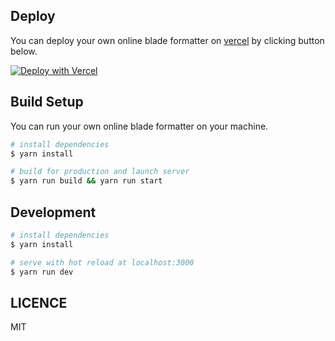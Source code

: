 

## Deploy

You can deploy your own online blade formatter on [vercel](https://vercel.com/) by clicking button below.

[![Deploy with Vercel](https://vercel.com/button)](https://vercel.com/new/git/external?repository-url=https%3A%2F%2Fgithub.com%2Fshufo%2Fonline-blade-formatter)

## Build Setup

You can run your own online blade formatter on your machine.

```bash
# install dependencies
$ yarn install

# build for production and launch server
$ yarn run build && yarn run start
```

## Development

```bash
# install dependencies
$ yarn install

# serve with hot reload at localhost:3000
$ yarn run dev
```

## LICENCE

MIT
